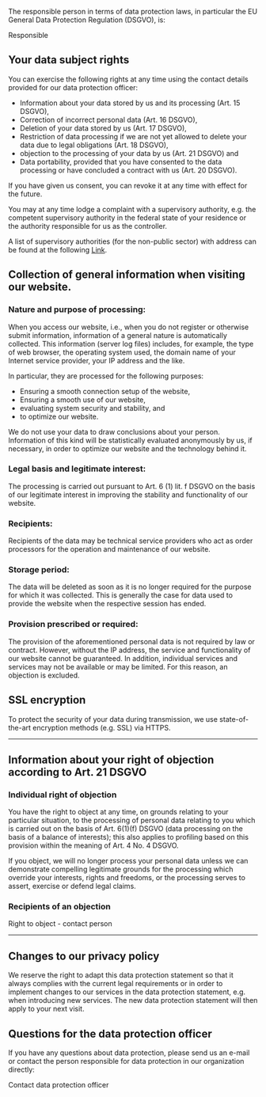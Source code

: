 The responsible person in terms of data protection laws, in particular the EU General Data Protection Regulation (DSGVO), is:

Responsible

## Your data subject rights

You can exercise the following rights at any time using the contact details provided for our data protection officer:

* Information about your data stored by us and its processing (Art. 15 DSGVO),
* Correction of incorrect personal data (Art. 16 DSGVO),
* Deletion of your data stored by us (Art. 17 DSGVO),
* Restriction of data processing if we are not yet allowed to delete your data due to legal obligations (Art. 18 DSGVO),
* objection to the processing of your data by us (Art. 21 DSGVO) and
* Data portability, provided that you have consented to the data processing or have concluded a contract with us (Art. 20 DSGVO).

If you have given us consent, you can revoke it at any time with effect for the future.

You may at any time lodge a complaint with a supervisory authority, e.g. the competent supervisory authority in the federal state of your residence or the authority responsible for us as the controller.

A list of supervisory authorities (for the non-public sector) with address can be found at the following [Link]([Link](https://www.bfdi.bund.de/DE/Infothek/Anschriften_Links/anschriften_links-node.html)).

## Collection of general information when visiting our website.

### Nature and purpose of processing:

When you access our website, i.e., when you do not register or otherwise submit information, information of a general nature is automatically collected. This information (server log files) includes, for example, the type of web browser, the operating system used, the domain name of your Internet service provider, your IP address and the like.

In particular, they are processed for the following purposes:

* Ensuring a smooth connection setup of the website,
* Ensuring a smooth use of our website,
* evaluating system security and stability, and
* to optimize our website.

We do not use your data to draw conclusions about your person. Information of this kind will be statistically evaluated anonymously by us, if necessary, in order to optimize our website and the technology behind it.

### Legal basis and legitimate interest:

The processing is carried out pursuant to Art. 6 (1) lit. f DSGVO on the basis of our legitimate interest in improving the stability and functionality of our website.

### Recipients:

Recipients of the data may be technical service providers who act as order processors for the operation and maintenance of our website.

### Storage period:

The data will be deleted as soon as it is no longer required for the purpose for which it was collected. This is generally the case for data used to provide the website when the respective session has ended.

### Provision prescribed or required:

The provision of the aforementioned personal data is not required by law or contract. However, without the IP address, the service and functionality of our website cannot be guaranteed. In addition, individual services and services may not be available or may be limited. For this reason, an objection is excluded.

## SSL encryption

To protect the security of your data during transmission, we use state-of-the-art encryption methods (e.g. SSL) via HTTPS.

* * *

## Information about your right of objection according to Art. 21 DSGVO

### Individual right of objection

You have the right to object at any time, on grounds relating to your particular situation, to the processing of personal data relating to you which is carried out on the basis of Art. 6(1)(f) DSGVO (data processing on the basis of a balance of interests); this also applies to profiling based on this provision within the meaning of Art. 4 No. 4 DSGVO.

If you object, we will no longer process your personal data unless we can demonstrate compelling legitimate grounds for the processing which override your interests, rights and freedoms, or the processing serves to assert, exercise or defend legal claims.

### Recipients of an objection

Right to object - contact person

* * *

## Changes to our privacy policy

We reserve the right to adapt this data protection statement so that it always complies with the current legal requirements or in order to implement changes to our services in the data protection statement, e.g. when introducing new services. The new data protection statement will then apply to your next visit.

## Questions for the data protection officer

If you have any questions about data protection, please send us an e-mail or contact the person responsible for data protection in our organization directly:

Contact data protection officer